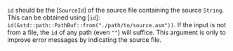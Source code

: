 `id` should be the [`SourceId`] of the source file containing the source `String`.
This can be obtained using [`id`]: `id(&std::path::PathBuf::from("./path/to/source.asm"))`.
If the input is not from a file, the `id` of any path (even `""`) will suffice.
This argument is only to improve error messages by indicating the source file.

